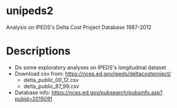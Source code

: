 # unipeds2
Analysis on IPEDS's Delta Cost Project Database 1987-2012  

# Descriptions
* Do some exploratory analyses on IPEDS's longitudinal dataset
* Download csv from: https://nces.ed.gov/ipeds/deltacostproject/
  * delta_public_00_12.csv
  * delta_public_87_99.csv
* Database info: https://nces.ed.gov/pubsearch/pubsinfo.asp?pubid=2015091
